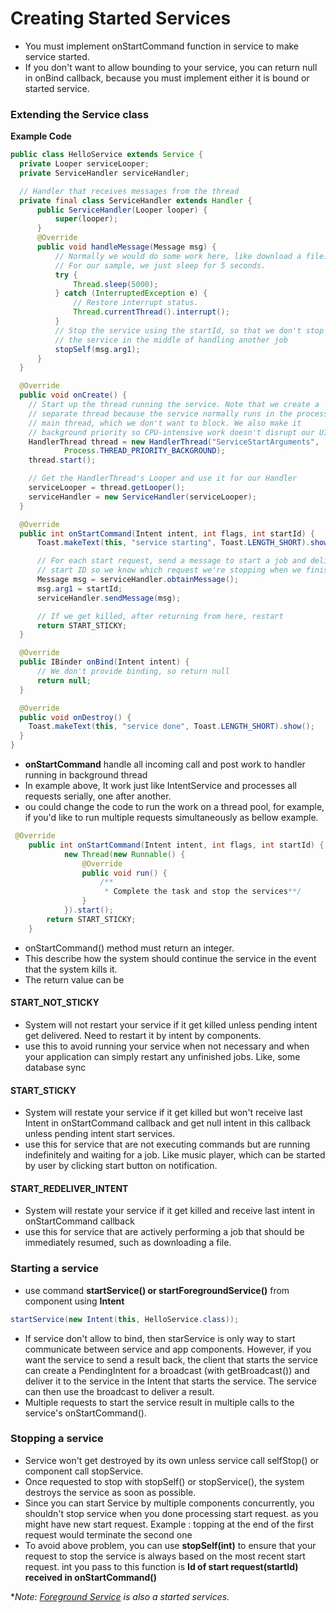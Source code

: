 # Creating Started Services

- You must implement onStartCommand function in service to make service started.
- If you don't want to allow bounding to your service, you can return null in onBind callback, because you must implement either it is bound or started service. 

### Extending the Service class

**Example Code**
```java
public class HelloService extends Service {
  private Looper serviceLooper;
  private ServiceHandler serviceHandler;

  // Handler that receives messages from the thread
  private final class ServiceHandler extends Handler {
      public ServiceHandler(Looper looper) {
          super(looper);
      }
      @Override
      public void handleMessage(Message msg) {
          // Normally we would do some work here, like download a file.
          // For our sample, we just sleep for 5 seconds.
          try {
              Thread.sleep(5000);
          } catch (InterruptedException e) {
              // Restore interrupt status.
              Thread.currentThread().interrupt();
          }
          // Stop the service using the startId, so that we don't stop
          // the service in the middle of handling another job
          stopSelf(msg.arg1);
      }
  }

  @Override
  public void onCreate() {
    // Start up the thread running the service. Note that we create a
    // separate thread because the service normally runs in the process's
    // main thread, which we don't want to block. We also make it
    // background priority so CPU-intensive work doesn't disrupt our UI.
    HandlerThread thread = new HandlerThread("ServiceStartArguments",
            Process.THREAD_PRIORITY_BACKGROUND);
    thread.start();

    // Get the HandlerThread's Looper and use it for our Handler
    serviceLooper = thread.getLooper();
    serviceHandler = new ServiceHandler(serviceLooper);
  }

  @Override
  public int onStartCommand(Intent intent, int flags, int startId) {
      Toast.makeText(this, "service starting", Toast.LENGTH_SHORT).show();

      // For each start request, send a message to start a job and deliver the
      // start ID so we know which request we're stopping when we finish the job
      Message msg = serviceHandler.obtainMessage();
      msg.arg1 = startId;
      serviceHandler.sendMessage(msg);

      // If we get killed, after returning from here, restart
      return START_STICKY;
  }

  @Override
  public IBinder onBind(Intent intent) {
      // We don't provide binding, so return null
      return null;
  }

  @Override
  public void onDestroy() {
    Toast.makeText(this, "service done", Toast.LENGTH_SHORT).show();
  }
}
```
- **onStartCommand** handle all incoming call and post work to handler running in background thread
- In example above, It work just like IntentService and processes all requests serially, one after another.
- ou could change the code to run the work on a thread pool, for example, if you'd like to run multiple requests simultaneously as bellow example.
```java
 @Override
    public int onStartCommand(Intent intent, int flags, int startId) {
            new Thread(new Runnable() {
                @Override
                public void run() {
                    /**
                     * Complete the task and stop the services**/
                }
            }).start();
        return START_STICKY;
    }
```
- onStartCommand() method must return an integer.
- This describe how the system should continue the service in the event that the system kills it.
- The return value can be
#### START_NOT_STICKY
- System will not restart your service if it get killed unless pending intent get delivered. Need to restart it by intent by components.
- use this to avoid running your service when not necessary and when your application can simply restart any unfinished jobs. Like, some database sync
#### START_STICKY
- System will restate your service if it get killed but won't receive last Intent in onStartCommand callback and get null intent in this callback unless pending intent start services.
- use this for service that are not executing commands but are running indefinitely and waiting for a job. Like music player, which can be started by user by clicking start button on notification.
#### START_REDELIVER_INTENT
- System will restate your service if it get killed and receive last intent in onStartCommand callback
- use this for service that are actively performing a job that should be immediately resumed, such as downloading a file.

### Starting a service
- use command **startService() or startForegroundService()** from component using **Intent**
```java
startService(new Intent(this, HelloService.class));
```
- If service don't allow to bind, then starService is only way to start communicate between service and app components. However, if you want the service to send a result back, the client that starts the service can create a PendingIntent for a broadcast (with getBroadcast()) and deliver it to the service in the Intent that starts the service. The service can then use the broadcast to deliver a result.
- Multiple requests to start the service result in multiple calls to the service's onStartCommand(). 

### Stopping a service
- Service won't get destroyed by its own unless service call selfStop() or component call stopService.
- Once requested to stop with stopSelf() or stopService(), the system destroys the service as soon as possible.
- Since you can start Service by multiple components concurrently, you shouldn't stop service when you done processing start request. as you might have new start request. Example : topping at the end of the first request would terminate the second one
- To avoid above problem, you can use **stopSelf(int)** to ensure that your request to stop the service is always based on the most recent start request. int you pass to this function is **Id of start request(startId) received in onStartCommand()**

**Note: [Foreground Service](./FOREGROUNDSERVICES.md) is also a started services.*